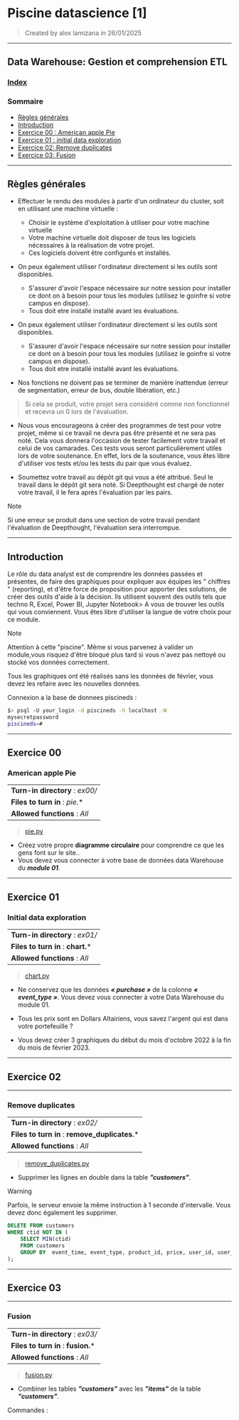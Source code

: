 # Piscine datascience [1]

> Created by alex lamizana in 26/01/2025
----------------------------------------------------------------------------

## Data Warehouse: Gestion et comprehension ETL

### [Index](/README.md)

### Sommaire

- [Règles générales](#règles-générales)
- [Introduction](#introduction)
- [Exercice 00 : American apple Pie](#exercice-00)
- [Exercice 01 : initial data exploration](#exercice-01)
- [Exercice 02: Remove duplicates](#exercice-02)
- [Exercice 03: Fusion](#exercice-03)

----------------------------------------------------------------------------

## Règles générales

- Effectuer le rendu des modules à partir d'un ordinateur du cluster, soit en utilisant une machine virtuelle :
  - Choisir le système d'exploitation à utiliser pour votre machine virtuelle
  - Votre machine virtuelle doit disposer de tous les logiciels nécessaires à la réalisation de votre projet.
  - Ces logiciels doivent être configurés et installés.

- On peux également utiliser l'ordinateur directement si les outils sont disponibles.
  - S'assurer d'avoir l'espace nécessaire sur notre session pour installer ce dont on à besoin pour tous les modules (utilisez le goinfre si votre campus en dispose).
  - Tous doit etre installé installé avant les évaluations.

- On peux également utiliser l'ordinateur directement si les outils sont disponibles.
  - S'assurer d'avoir l'espace nécessaire sur notre session pour installer ce dont on à besoin pour tous les modules (utilisez le goinfre si votre campus en dispose).
  - Tous doit etre installé installé avant les évaluations.

- Nos fonctions ne doivent pas se terminer de manière inattendue (erreur de segmentation, erreur de bus, double libération, etc.)

> Si cela se produit, votre projet sera considéré comme non fonctionnel et recevra un 0 lors de l'évaluation.

- Nous vous encourageons à créer des programmes de test pour votre projet, même si ce travail ne devra pas être présenté et ne sera pas noté.
Cela vous donnera l'occasion de tester facilement votre travail et celui de vos camarades.
Ces tests vous seront particulièrement utiles lors de votre soutenance.
En effet, lors de la soutenance, vous êtes libre d'utiliser vos tests
et/ou les tests du pair que vous évaluez.

- Soumettez votre travail au dépôt git qui vous a été attribué. Seul le travail dans le dépôt git sera noté. Si Deepthought est chargé de noter votre travail, il le fera
après l'évaluation par les pairs.

> [!NOTE]
> Si une erreur se produit dans une section de votre travail
> pendant l'évaluation de Deepthought, l'évaluation sera interrompue.

----------------------------------------------------------------------------

## Introduction

Le rôle du data analyst est de comprendre les données passées et présentes, de faire des graphiques pour expliquer aux équipes les " chiffres " (reporting), et d'être force de proposition pour apporter des solutions, de créer des outils d'aide à la décision.
Ils utilisent souvent des outils tels que techno R, Excel, Power BI, Jupyter Notebook>
A vous de trouver les outils qui vous conviennent. Vous êtes libre d'utiliser la langue de votre choix pour ce module.

> [!NOTE]
> Attention à cette "piscine". Même si vous parvenez à valider un module,vous risquez d'être bloqué plus tard si vous n'avez pas nettoyé ou stocké vos données correctement.

Tous les graphiques ont été réalisés sans les données de février, vous devez les refaire avec les nouvelles données.

Connexion a la base de donnees piscineds :

```bash
$> psql -U your_login -d piscineds -h localhost -W
mysecretpassword
piscineds=#
```

----------------------------------------------------------------------------

## Exercice 00

### American apple Pie

|                                   |
| :-------------------------------- |
| **Turn-in directory** :  *ex00/*  |
| **Files to turn in**  :  *pie.**   |
| **Allowed functions** :  *All*    |

> [pie.py](/data_analyst/ex00/pie.py)

- Créez votre propre **diagramme circulaire** pour comprendre ce que les gens font sur le site..
- Vous devez vous connecter à votre base de données data Warehouse du ***module 01***.

----------------------------------------------------------------------------

## Exercice 01

### Initial data exploration

|                                                   |
| :------------------------------------------------ |
| **Turn-in directory** :  *ex01/*                  |
| **Files to turn in**  :  **chart.***    |
| **Allowed functions** :  *All*                    |

> [chart.py](/data_analyst/ex01/chart.py)

- Ne conservez que les données ***« purchase »*** de la colonne ***« event_type »***. Vous devez vous connecter à votre Data Warehouse du module 01.

- Tous les prix sont en Dollars Altairiens, vous savez l'argent qui est dans votre portefeuille ?

- Vous devez créer 3 graphiques du début du mois d'octobre 2022 à la fin du mois de février 2023.

----------------------------------------------------------------------------

## Exercice 02

----------------------------------------------------------------------------

### Remove duplicates

|                                                     |
| :------------------------------------------------   |
| **Turn-in directory** :  *ex02/*                    |
| **Files to turn in**  :  **remove_duplicates.***    |
| **Allowed functions** :  *All*                      |

> [remove_duplicates.py](/data_warehouse/ex02/remove_duplicates.py)

- Supprimer les lignes en double dans la table ***"customers"***.

> [!WARNING]
> Parfois, le serveur envoie la même instruction à 1 seconde d'intervalle.
> Vous devez donc également les supprimer.

```sql
DELETE FROM customers
WHERE ctid NOT IN (
    SELECT MIN(ctid)
    FROM customers
    GROUP BY  event_time, event_type, product_id, price, user_id, user_session
);
```

----------------------------------------------------------------------------

## Exercice 03

----------------------------------------------------------------------------

### Fusion

|                                                     |
| :------------------------------------------------   |
| **Turn-in directory** :  *ex03/*                    |
| **Files to turn in**  :  **fusion.***               |
| **Allowed functions** :  *All*                      |

> [fusion.py](/data_warehouse/ex03/fusion.py)

- Combiner les tables ***"customers"*** avec les ***"items"*** de la table ***"customers"***.

Commandes :